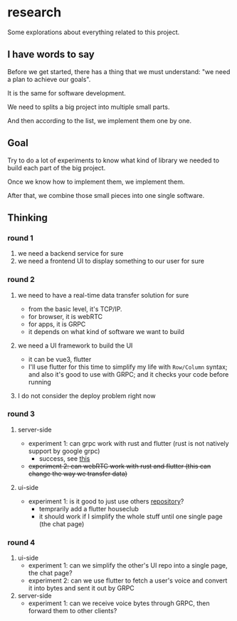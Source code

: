 # research
Some explorations about everything related to this project.


## I have words to say
Before we get started, there has a thing that we must understand: "we need a plan to achieve our goals".

It is the same for software development.

We need to splits a big project into multiple small parts.

And then according to the list, we implement them one by one.

## Goal
Try to do a lot of experiments to know what kind of library we needed to build each part of the big project.

Once we know how to implement them, we implement them.

After that, we combine those small pieces into one single software.

## Thinking
### round 1
1. we need a backend service for sure
2. we need a frontend UI to display something to our user for sure

### round 2
1. we need to have a real-time data transfer solution for sure
    - from the basic level, it's TCP/IP.
    - for browser, it is webRTC
    - for apps, it is GRPC
    - it depends on what kind of software we want to build

2. we need a UI framework to build the UI
    - it can be vue3, flutter
    - I'll use flutter for this time to simplify my life with `Row/Column` syntax; and also it's good to use with GRPC; and it checks your code before running

3. I do not consider the deploy problem right now

### round 3
1. server-side
    - experiment 1: can grpc work with rust and flutter (rust is not natively support by google grpc)
        - success, see [this](2022/1.tonic+flutter+grpc)
    - ~~experiment 2: can webRTC work with rust and flutter (this can change the way we transfer data)~~

2. ui-side
    - experiment 1: is it good to just use others [repository](https://github.com/PuzzleLeaf/flutter_clubhouse_ui_clone)?
        - temprarily add a flutter houseclub
        - it should work if I simplify the whole stuff until one single page (the chat page)

### round 4
1. ui-side
    - experiment 1: can we simplify the other's UI repo into a single page, the chat page?
    - experiment 2: can we use flutter to fetch a user's voice and convert it into bytes and sent it out by GRPC
1. server-side
    - experiment 1: can we receive voice bytes through GRPC, then forward them to other clients?